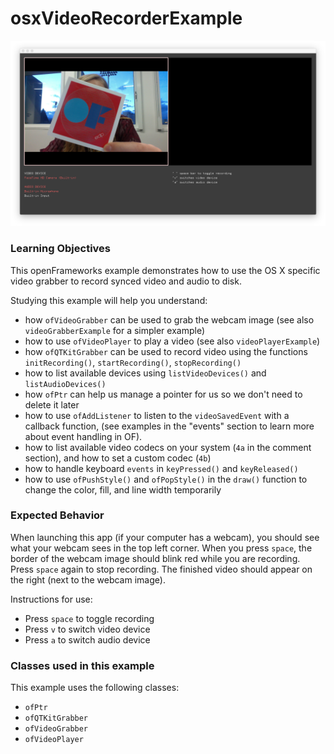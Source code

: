 # osxVideoRecorderExample

![Screenshot of osxVideoRecorderExample](osxVideoRecorderExample.png)

### Learning Objectives

This openFrameworks example demonstrates how to use the OS X specific video grabber to record synced video and audio to disk.

Studying this example will help you understand:

* how ``ofVideoGrabber`` can be used to grab the webcam image (see also ``videoGrabberExample`` for a simpler example)
* how to use ``ofVideoPlayer`` to play a video (see also ``videoPlayerExample``)
* how ``ofQTKitGrabber`` can be used to record video using the functions ``initRecording()``, ``startRecording()``, ``stopRecording()``
* how to list available devices using ``listVideoDevices()`` and ``listAudioDevices()``
* how ``ofPtr`` can help us manage a pointer for us so we don't need to delete it later
* how to use ``ofAddListener`` to listen to the ``videoSavedEvent`` with a callback function, (see examples in the "events" section to learn more about event handling in OF).
* how to list available video codecs on your system (``4a`` in the comment section), and how to set a custom codec (``4b``)
* how to handle keyboard ``events`` in ``keyPressed()`` and ``keyReleased()``
* how to use ``ofPushStyle()`` and ``ofPopStyle()`` in the ``draw()`` function to change the color, fill, and line width temporarily

### Expected Behavior

When launching this app (if your computer has a webcam), you should see what your webcam sees in the top left corner. When you press ``space``, the border of the webcam image should blink red while you are recording. Press ``space`` again to stop recording. The finished video should appear on the right (next to the webcam image).

Instructions for use:

* Press ``space`` to toggle recording
* Press ``v`` to switch video device
* Press ``a`` to switch audio device

### Classes used in this example

This example uses the following classes: 

* ``ofPtr`` 
* ``ofQTKitGrabber``
* ``ofVideoGrabber``
* ``ofVideoPlayer``
